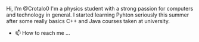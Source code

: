 Hi, I’m @Crotalo0
I'm a physics student with a strong passion for computers and technology in general.
I started learning Pyhton seriously this summer after some really basics C++ and Java courses taken at university.

- 📫 How to reach me ...

<!---
Crotalo0/Crotalo0 is a ✨ special ✨ repository because its `README.md` (this file) appears on your GitHub profile.
You can click the Preview link to take a look at your changes.
--->
